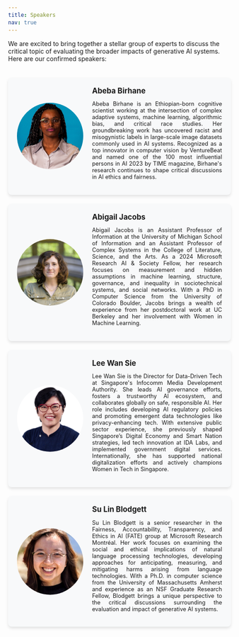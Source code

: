 ```yaml
---
title: Speakers
nav: true
---
```


<style>
.speaker-container {
  display: flex;
  flex-direction: column;
  align-items: center;
  gap: 20px;
  padding: 20px;
}
.speaker-card {
  background-color: #f8f9fa;
  border-radius: 8px;
  box-shadow: 0 4px 6px rgba(0, 0, 0, 0.1);
  padding: 20px;
  width: 100%;
  max-width: 800px;
  display: flex;
  align-items: center;
}
.speaker-image {
  width: 150px;
  height: 150px;
  border-radius: 50%;
  object-fit: cover;
  margin-right: 20px;
}
.speaker-info {
  flex: 1;
}
.speaker-name {
  font-size: 1.2em;
  font-weight: bold;
  margin-bottom: 10px;
}
.speaker-bio {
  text-align: justify;
  font-size: 0.9em;
}
@media (max-width: 600px) {
  .speaker-card {
    flex-direction: column;
    text-align: center;
  }
  .speaker-image {
    margin-right: 0;
    margin-bottom: 20px;
  }
}
</style>

We are excited to bring together a stellar group of experts to discuss the critical topic of evaluating the broader impacts of generative AI systems. Here are our confirmed speakers:

<div class="speaker-container">
  <div class="speaker-card">
    <img src="images/abeba.jpg" alt="Abeba Birhane" class="speaker-image">
    <div class="speaker-info">
      <div class="speaker-name">Abeba Birhane</div>
      <p class="speaker-bio">
        Abeba Birhane is an Ethiopian-born cognitive scientist working at the intersection of complex adaptive systems, machine learning, algorithmic bias, and critical race studies. Her groundbreaking work has uncovered racist and misogynistic labels in large-scale image datasets commonly used in AI systems. Recognized as a top innovator in computer vision by VentureBeat and named one of the 100 most influential persons in AI 2023 by TIME magazine, Birhane's research continues to shape critical discussions in AI ethics and fairness.
      </p>
    </div>
  </div>

  <div class="speaker-card">
    <img src="images/abigail.jpg" alt="Abigail Jacobs" class="speaker-image">
    <div class="speaker-info">
      <div class="speaker-name">Abigail Jacobs</div>
      <p class="speaker-bio">
        Abigail Jacobs is an Assistant Professor of Information at the University of Michigan School of Information and an Assistant Professor of Complex Systems in the College of Literature, Science, and the Arts. As a 2024 Microsoft Research AI & Society Fellow, her research focuses on measurement and hidden assumptions in machine learning, structure, governance, and inequality in sociotechnical systems, and social networks. With a PhD in Computer Science from the University of Colorado Boulder, Jacobs brings a wealth of experience from her postdoctoral work at UC Berkeley and her involvement with Women in Machine Learning.
      </p>
    </div>
  </div>

 <div class="speaker-card">
    <img src="images/wansie.jpg" alt="Lee Wan Sie" class="speaker-image">
    <div class="speaker-info">
      <div class="speaker-name">Lee Wan Sie</div>
      <p class="speaker-bio">
        Lee Wan Sie is the Director for Data-Driven Tech at Singapore's Infocomm Media Development Authority. She leads AI governance efforts, fosters a trustworthy AI ecosystem, and collaborates globally on safe, responsible AI. Her role includes developing AI regulatory policies and promoting emergent data technologies like privacy-enhancing tech. With extensive public sector experience, she previously shaped Singapore’s Digital Economy and Smart Nation strategies, led tech innovation at IDA Labs, and implemented government digital services. Internationally, she has supported national digitalization efforts and actively champions Women in Tech in Singapore.
      </p>
    </div>
  </div>
  

  <div class="speaker-card">
    <img src="images/blodgett.jpg" alt="Su Lin Blodgett" class="speaker-image">
    <div class="speaker-info">
      <div class="speaker-name">Su Lin Blodgett</div>
      <p class="speaker-bio">
        Su Lin Blodgett is a senior researcher in the Fairness, Accountability, Transparency, and Ethics in AI (FATE) group at Microsoft Research Montréal. Her work focuses on examining the social and ethical implications of natural language processing technologies, developing approaches for anticipating, measuring, and mitigating harms arising from language technologies. With a Ph.D. in computer science from the University of Massachusetts Amherst and experience as an NSF Graduate Research Fellow, Blodgett brings a unique perspective to the critical discussions surrounding the evaluation and impact of generative AI systems.
      </p>
    </div>
  </div>

  
</div>
